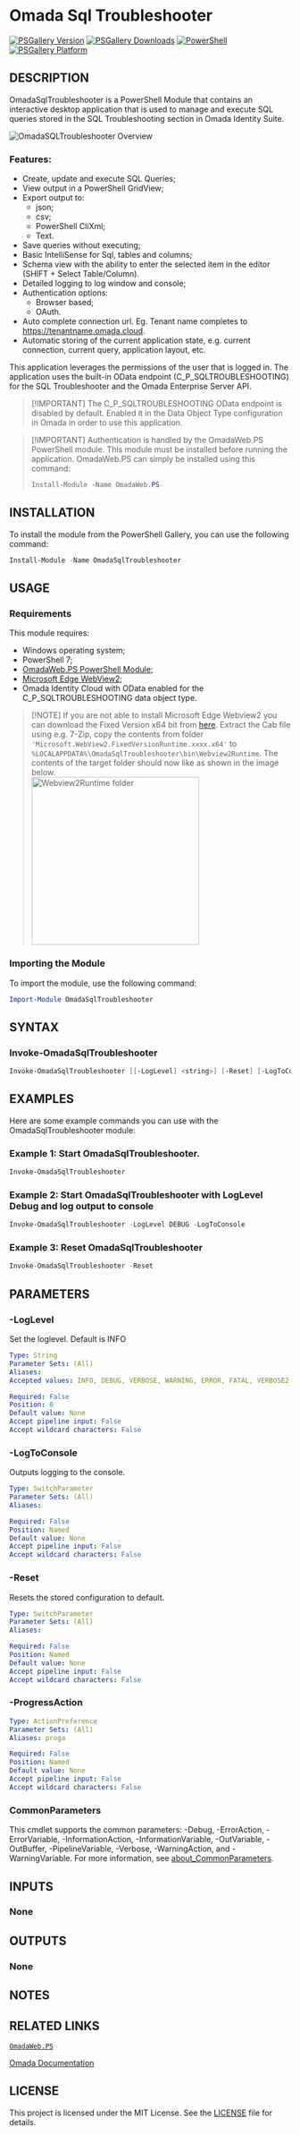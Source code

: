 # Omada Sql Troubleshooter
[![PSGallery Version](https://img.shields.io/powershellgallery/v/OmadaSqlTroubleshooter.svg?style=flat&logo=powershell&label=PSGallery%20Version)](https://www.powershellgallery.com/packages/OmadaSqlTroubleshooter) [![PSGallery Downloads](https://img.shields.io/powershellgallery/dt/OmadaSqlTroubleshooter.svg?style=flat&logo=powershell&label=PSGallery%20Downloads)](https://www.powershellgallery.com/packages/OmadaSqlTroubleshooter) [![PowerShell](https://img.shields.io/badge/PowerShell-7-darkblue?style=flat&logo=powershell)](https://www.powershellgallery.com/packages/OmadaSqlTroubleshooter) [![PSGallery Platform](https://img.shields.io/powershellgallery/p/OmadaSqlTroubleshooter.svg?style=flat&logo=powershell&label=PSGallery%20Platform)](https://www.powershellgallery.com/packages/OmadaSqlTroubleshooter)

## DESCRIPTION

OmadaSqlTroubleshooter is a PowerShell Module that contains an interactive desktop application that is used to manage and execute SQL queries stored in the SQL Troubleshooting section in Omada Identity Suite.

![OmadaSQLTroubleshooter Overview](./images/overview.png)

### Features:
- Create, update and execute SQL Queries;
- View output in a PowerShell GridView;
- Export output to:
    - json;
    - csv;
    - PowerShell CliXml;
    - Text.
- Save queries without executing;
- Basic IntelliSense for Sql, tables and columns;
- Schema view with the ability to enter the selected item in the editor (SHIFT + Select Table/Column).
- Detailed logging to log window and console;
- Authentication options:
    - Browser based;
    - OAuth.
- Auto complete connection url. Eg. Tenant name completes to https://tenantname.omada.cloud.
- Automatic storing of the current application state, e.g. current connection, current query, application layout, etc.

This application leverages the permissions of the user that is logged in. The application uses the built-in OData endpoint (C_P_SQLTROUBLESHOOTING) for the SQL Troubleshooter and the Omada Enterprise Server API.

> [!IMPORTANT] The C_P_SQLTROUBLESHOOTING OData endpoint is disabled by default. Enabled it in the Data Object Type configuration in Omada in order to use this application.

> [!IMPORTANT] Authentication is handled by the OmadaWeb.PS PowerShell module. This module must be installed before running the application. OmadaWeb.PS can simply be installed using this command:
> ```powershell
> Install-Module -Name OmadaWeb.PS
> ```

## INSTALLATION

To install the module from the PowerShell Gallery, you can use the following command:

```powershell
Install-Module -Name OmadaSqlTroubleshooter
```

## USAGE

### Requirements

This module requires:
- Windows operating system;
- PowerShell 7;
- [OmadaWeb.PS PowerShell Module](https://www.powershellgallery.com/packages/omadaweb.ps);
- [Microsoft Edge WebView2](https://developer.microsoft.com/en-us/microsoft-edge/webview2);
- Omada Identity Cloud with OData enabled for the C_P_SQLTROUBLESHOOTING data object type.

> [!NOTE] If you are not able to install Microsoft Edge Webview2 you can download the Fixed Version x64 bit from [here](https://developer.microsoft.com/en-us/microsoft-edge/webview2). Extract the Cab file using e.g. 7-Zip, copy the contents from folder ```'Microsoft.WebView2.FixedVersionRuntime.xxxx.x64'``` to ```%LOCALAPPDATA%\OmadaSqlTroubleshooter\bin\Webview2Runtime```. The contents of the target folder should now like as shown in the image below.
> <br><img src="./images/webview2.png" width="300" height="300" alt="Webview2Runtime folder"><br>

### Importing the Module

To import the module, use the following command:

```powershell
Import-Module OmadaSqlTroubleshooter
```

## SYNTAX

### Invoke-OmadaSqlTroubleshooter

```powershell
Invoke-OmadaSqlTroubleshooter [[-LogLevel] <string>] [-Reset] [-LogToConsole] [<CommonParameters>]
```

## EXAMPLES

Here are some example commands you can use with the OmadaSqlTroubleshooter module:

### Example 1: Start OmadaSqlTroubleshooter.
```powershell
Invoke-OmadaSqlTroubleshooter
```

### Example 2: Start OmadaSqlTroubleshooter with LogLevel Debug and log output to console
```powershell
Invoke-OmadaSqlTroubleshooter -LogLevel DEBUG -LogToConsole
```

### Example 3: Reset OmadaSqlTroubleshooter
```powershell
Invoke-OmadaSqlTroubleshooter -Reset
```

## PARAMETERS

### -LogLevel
Set the loglevel. Default is INFO

```yaml
Type: String
Parameter Sets: (All)
Aliases:
Accepted values: INFO, DEBUG, VERBOSE, WARNING, ERROR, FATAL, VERBOSE2

Required: False
Position: 0
Default value: None
Accept pipeline input: False
Accept wildcard characters: False
```

### -LogToConsole
Outputs logging to the console.

```yaml
Type: SwitchParameter
Parameter Sets: (All)
Aliases:

Required: False
Position: Named
Default value: None
Accept pipeline input: False
Accept wildcard characters: False
```

### -Reset
Resets the stored configuration to default.

```yaml
Type: SwitchParameter
Parameter Sets: (All)
Aliases:

Required: False
Position: Named
Default value: None
Accept pipeline input: False
Accept wildcard characters: False
```

### -ProgressAction

```yaml
Type: ActionPreference
Parameter Sets: (All)
Aliases: proga

Required: False
Position: Named
Default value: None
Accept pipeline input: False
Accept wildcard characters: False
```

### CommonParameters
This cmdlet supports the common parameters: -Debug, -ErrorAction, -ErrorVariable, -InformationAction, -InformationVariable, -OutVariable, -OutBuffer, -PipelineVariable, -Verbose, -WarningAction, and -WarningVariable. For more information, see [about_CommonParameters](http://go.microsoft.com/fwlink/?LinkID=113216).

## INPUTS

### None

## OUTPUTS

### None

## NOTES

## RELATED LINKS

[`OmadaWeb.PS`](https://github.com/Fortigi/OmadaWeb.PS)

[Omada Documentation](https://documentation.omadaidentity.com/)
## LICENSE

This project is licensed under the MIT License. See the [LICENSE](LICENSE) file for details.
